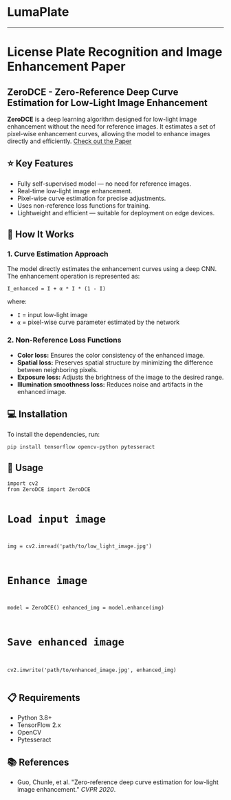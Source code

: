 <h1>LumaPlate</h1>
<hr>
<h1>License Plate Recognition and Image Enhancement Paper</h1>
<h2>ZeroDCE - Zero-Reference Deep Curve Estimation for Low-Light Image Enhancement</h2>

<p><strong>ZeroDCE</strong> is a deep learning algorithm designed for low-light image enhancement without the need for reference images. It estimates a set of pixel-wise enhancement curves, allowing the model to enhance images directly and efficiently. <a href="https://drive.google.com/file/d/1gstkh1qcTFpVWQiLTr3Mo_P0nxXg_0BZ/view?usp=sharing" target="_blank">Check out the Paper</a></p>

<h2>⭐ Key Features</h2>
<ul>
    <li>Fully self-supervised model — no need for reference images.</li>
    <li>Real-time low-light image enhancement.</li>
    <li>Pixel-wise curve estimation for precise adjustments.</li>
    <li>Uses non-reference loss functions for training.</li>
    <li>Lightweight and efficient — suitable for deployment on edge devices.</li>
</ul>

<h2>📖 How It Works</h2>
<h3>1. Curve Estimation Approach</h3>
<p>The model directly estimates the enhancement curves using a deep CNN. The enhancement operation is represented as:</p>
<pre><code>I_enhanced = I + α * I * (1 - I)</code></pre>
<p>where:</p>
<ul>
    <li><code>I</code> = input low-light image</li>
    <li><code>α</code> = pixel-wise curve parameter estimated by the network</li>
</ul>

<h3>2. Non-Reference Loss Functions</h3>
<ul>
    <li><strong>Color loss:</strong> Ensures the color consistency of the enhanced image.</li>
    <li><strong>Spatial loss:</strong> Preserves spatial structure by minimizing the difference between neighboring pixels.</li>
    <li><strong>Exposure loss:</strong> Adjusts the brightness of the image to the desired range.</li>
    <li><strong>Illumination smoothness loss:</strong> Reduces noise and artifacts in the enhanced image.</li>
</ul>

<h2>💻 Installation</h2>
<p>To install the dependencies, run:</p>
<pre><code>pip install tensorflow opencv-python pytesseract</code></pre>

<h2>🚀 Usage</h2>
<pre><code>import cv2
from ZeroDCE import ZeroDCE

# Load input image
img = cv2.imread('path/to/low_light_image.jpg')

# Enhance image
model = ZeroDCE()
enhanced_img = model.enhance(img)

# Save enhanced image
cv2.imwrite('path/to/enhanced_image.jpg', enhanced_img)
</code></pre>

<h2>📋 Requirements</h2>
<ul>
    <li>Python 3.8+</li>
    <li>TensorFlow 2.x</li>
    <li>OpenCV</li>
    <li>Pytesseract</li>
</ul>

<h2>📚 References</h2>
<ul>
    <li>Guo, Chunle, et al. "Zero-reference deep curve estimation for low-light image enhancement." <em>CVPR 2020</em>.</li>
</ul>
